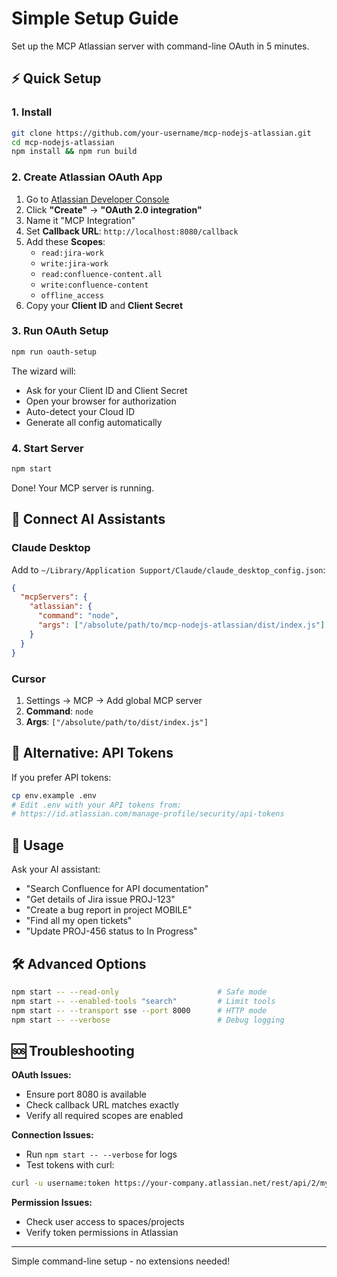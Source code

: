 # Simple Setup Guide

Set up the MCP Atlassian server with command-line OAuth in 5 minutes.

## ⚡ Quick Setup

### 1. Install

```bash
git clone https://github.com/your-username/mcp-nodejs-atlassian.git
cd mcp-nodejs-atlassian
npm install && npm run build
```

### 2. Create Atlassian OAuth App

1. Go to [Atlassian Developer Console](https://developer.atlassian.com/console/myapps/)
2. Click **"Create"** → **"OAuth 2.0 integration"**
3. Name it "MCP Integration"
4. Set **Callback URL**: `http://localhost:8080/callback`
5. Add these **Scopes**:
   - `read:jira-work`
   - `write:jira-work`
   - `read:confluence-content.all`
   - `write:confluence-content`
   - `offline_access`
6. Copy your **Client ID** and **Client Secret**

### 3. Run OAuth Setup

```bash
npm run oauth-setup
```

The wizard will:
- Ask for your Client ID and Client Secret
- Open your browser for authorization
- Auto-detect your Cloud ID
- Generate all config automatically

### 4. Start Server

```bash
npm start
```

Done! Your MCP server is running.

## 🤖 Connect AI Assistants

### Claude Desktop

Add to `~/Library/Application Support/Claude/claude_desktop_config.json`:

```json
{
  "mcpServers": {
    "atlassian": {
      "command": "node",
      "args": ["/absolute/path/to/mcp-nodejs-atlassian/dist/index.js"]
    }
  }
}
```

### Cursor

1. Settings → MCP → Add global MCP server
2. **Command**: `node`
3. **Args**: `["/absolute/path/to/dist/index.js"]`

## 🔧 Alternative: API Tokens

If you prefer API tokens:

```bash
cp env.example .env
# Edit .env with your API tokens from:
# https://id.atlassian.com/manage-profile/security/api-tokens
```

## 🚀 Usage

Ask your AI assistant:

- "Search Confluence for API documentation"
- "Get details of Jira issue PROJ-123"
- "Create a bug report in project MOBILE"
- "Find all my open tickets"
- "Update PROJ-456 status to In Progress"

## 🛠️ Advanced Options

```bash
npm start -- --read-only                      # Safe mode
npm start -- --enabled-tools "search"         # Limit tools
npm start -- --transport sse --port 8000      # HTTP mode
npm start -- --verbose                        # Debug logging
```

## 🆘 Troubleshooting

**OAuth Issues:**
- Ensure port 8080 is available
- Check callback URL matches exactly
- Verify all required scopes are enabled

**Connection Issues:**
- Run `npm start -- --verbose` for logs
- Test tokens with curl:
```bash
curl -u username:token https://your-company.atlassian.net/rest/api/2/myself
```

**Permission Issues:**
- Check user access to spaces/projects
- Verify token permissions in Atlassian

---

Simple command-line setup - no extensions needed! 